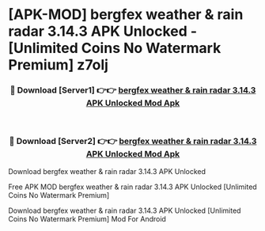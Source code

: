 # [APK-MOD] bergfex  weather & rain radar 3.14.3 APK Unlocked - [Unlimited Coins No Watermark Premium] z7olj



<div align="center">
<h3>🔴 Download [Server1] 👉👉 <a href="https://momento.my/?title=bergfex__weather_&_rain_radar_3.14.3_APK_Unlocked">bergfex  weather & rain radar 3.14.3 APK Unlocked Mod Apk</a></h3><br>

<h3>🔴 Download [Server2] 👉👉 <a href="https://momento.my/?title=bergfex__weather_&_rain_radar_3.14.3_APK_Unlocked">bergfex  weather & rain radar 3.14.3 APK Unlocked Mod Apk</a></h3>
</div>



Download bergfex  weather & rain radar 3.14.3 APK Unlocked 

Free APK MOD bergfex  weather & rain radar 3.14.3 APK Unlocked [Unlimited Coins No Watermark Premium]

Download bergfex  weather & rain radar 3.14.3 APK Unlocked [Unlimited Coins No Watermark Premium] Mod For Android

